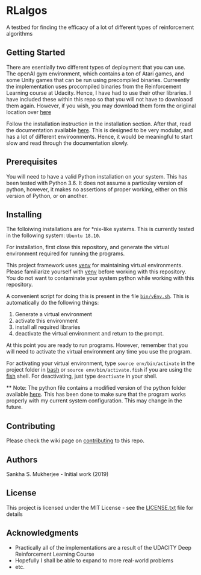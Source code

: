 # RLalgos

A testbed for finding the efficacy of a lot of different types of reinforcement algorithms

## Getting Started

There are esentially two different types of deployment that you can use. The openAI
gym environment, which contains a ton of Atari games, and some Unity games that can
be run using precompiled binaries. Curreently the implementation uses procompiled binaries
from the Reinforcement Learning course at Udacity. Hence, I have had to use their other 
libraries. I have included these within this repo so that you will not have to downloaod
them again. However, if you wish, you may download them form the origiinal location over 
[here](https://github.com/udacity/deep-reinforcement-learning/tree/master)

Follow the installation instruction in the installation section. After that, read the documentation
available [here](https://github.com/sankhaMukherjee/RLalgos/wiki). This is designed to be very modular, 
and has a lot of different enviroonments. Hence, it would be meaningful to start slow and read through 
the documentation slowly. 

## Prerequisites

You will need to have a valid Python installation on your system. This has been tested with 
Python 3.6. It does not assume a particulay version of python, however, it makes no assertions 
of proper working, either on this version of Python, or on another. 

## Installing

The folloiwing installations are for \*nix-like systems. This is currently tested in the following 
system: `Ubuntu 18.10`. 

For installation, first close this repository, and generate the virtual environment required for 
running the programs. 

This project framework uses [venv](https://docs.python.org/3/library/venv.html) for maintaining 
virtual environments. Please familiarize yourself with [venv](https://docs.python.org/3/library/venv.html) 
before working with this repository. You do not want to contaminate your system python while 
working with this repository.

A convenient script for doing this is present in the file [`bin/vEnv.sh`](./bin/vEnv.sh). This is 
automatically do the following things:

1. Generate a virtual environment
2. activate this environment
3. install all required libraries
4. deactivate the virtual environment and return to the prompt. 

At this point you are ready to run programs. However, remember that you will need to activate the 
virtual environment any time you use the program.

For activating your virtual environment, type `source env/bin/activate` in the project folder in 
[bash](https://www.gnu.org/software/bash/) or `source env/bin/activate.fish` if you are using the 
[fish](https://fishshell.com/) shell. For deactivating, just type `deactivate` in your shell.

** Note: The python file contains a modified version of the python folder available 
[here](https://github.com/udacity/deep-reinforcement-learning/tree/master/python). 
This has been done to make sure that the program works properly with my current system 
configuration. This may change in the future. 

## Contributing

Please check the wiki page on [contributing](./wiki/contributing) to this repo. 

## Authors

Sankha S. Mukherjee - Initial work (2019)

## License

This project is licensed under the MIT License - see the [LICENSE.txt](./blob/master/LICENSE.txt) file for details

## Acknowledgments

 - Practically all of the implementations are a result of the UDACITY Deep Reinforcement Learning Course
 - Hopefully I shall be able to expand to more real-world problems
 - etc.
 

